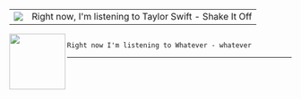 
<table border="0"><tr>
<td valign="center"><img src="https:&#x2F;&#x2F;lastfm.freetls.fastly.net&#x2F;i&#x2F;u&#x2F;174s&#x2F;574db9d1528b064ca2faaf557f564bda.jpg"> </img>  </td>
<td valign="center">Right now, I&#39;m listening to  Taylor Swift - Shake It Off</td>
</tr></table>

<img align="left" width="100" height="100" src="https:&#x2F;&#x2F;lastfm.freetls.fastly.net&#x2F;i&#x2F;u&#x2F;174s&#x2F;574db9d1528b064ca2faaf557f564bda.jpg">


```

Right now I'm listening to Whatever - whatever

```

---
